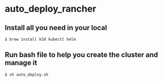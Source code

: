 # auto_deploy_rancher

## Install all you need in your local

```
$ brew install k3d kubectl helm
```
## Run bash file to help you create the cluster and manage it

```
$ sh auto_deploy.sh
```

